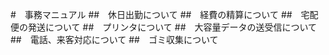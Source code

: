 #　事務マニュアル
##　休日出勤について
##　経費の精算について
##　宅配便の発送について
##　プリンタについて
##　大容量データの送受信について
##　電話、来客対応について
##　ゴミ収集について